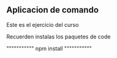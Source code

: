 ## Aplicacion de comando

Este es el ejercicio del curso

Recuerden instalas los paquetes de code


"""""""""""
npm install
"""""""""""
